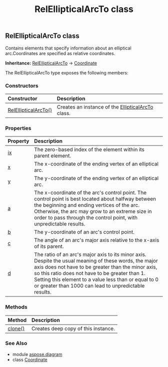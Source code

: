 ﻿---
title: RelEllipticalArcTo class
second_title: Aspose.Diagram for Python via .NET API References
description: 
type: docs
weight: 1750
url: /python-net/aspose.diagram/relellipticalarcto/
is_root: false
---

## RelEllipticalArcTo class

Contains elements that specify information about an elliptical arc.Coordinates are specified as relative coordinates.



**Inheritance:** [RelEllipticalArcTo](/diagram/python-net/aspose.diagram/relellipticalarcto) → 
[Coordinate](/diagram/python-net/aspose.diagram/coordinate)



The RelEllipticalArcTo type exposes the following members:

### Constructors
| Constructor | Description |
| :- | :- |
| [RelEllipticalArcTo()](/diagram/python-net/aspose.diagram/relellipticalarcto/__init__/#) | Creates an instance of the [EllipticalArcTo](/diagram/python-net/aspose.diagram/ellipticalarcto) class. |


### Properties
| Property | Description |
| :- | :- |
| [ix](/diagram/python-net/aspose.diagram/relellipticalarcto/ix) | The zero-based index of the element within its parent element. |
| [x](/diagram/python-net/aspose.diagram/relellipticalarcto/x) | The x-coordinate of the ending vertex of an elliptical arc. |
| [y](/diagram/python-net/aspose.diagram/relellipticalarcto/y) | The y-coordinate of the ending vertex of an elliptical arc. |
| [a](/diagram/python-net/aspose.diagram/relellipticalarcto/a) | The x-coordinate of the arc's control point. The control point is best located about halfway between the beginning and ending vertices of the arc. Otherwise, the arc may grow to an extreme size in order to pass through the control point, with unpredictable results. |
| [b](/diagram/python-net/aspose.diagram/relellipticalarcto/b) | The y-coordinate of an arc's control point. |
| [c](/diagram/python-net/aspose.diagram/relellipticalarcto/c) | The angle of an arc's major axis relative to the x-axis of its parent. |
| [d](/diagram/python-net/aspose.diagram/relellipticalarcto/d) | The ratio of an arc's major axis to its minor axis. Despite the usual meaning of these words, the major axis does not have to be greater than the minor axis, so this ratio does not have to be greater than 1. Setting this element to a value less than or equal to 0 or greater than 1000 can lead to unpredictable results. |


### Methods
| Method | Description |
| :- | :- |
| [clone()](/diagram/python-net/aspose.diagram/relellipticalarcto/clone/#) | Creates deep copy of this instance. |


### See Also

* module [aspose.diagram](../)
* class [Coordinate](/diagram/python-net/aspose.diagram/coordinate)
